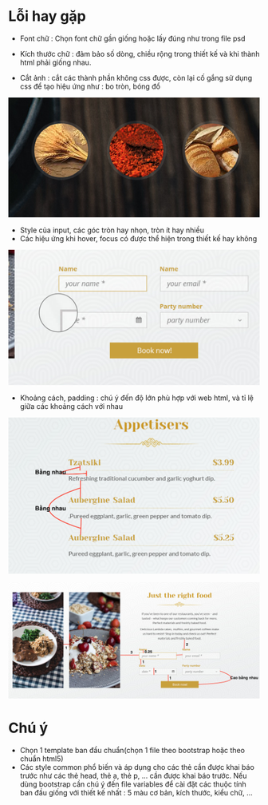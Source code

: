 # Lỗi hay gặp

- Font chữ : Chọn font chữ gần giống hoặc lấy đúng như trong file psd
- Kích thước chữ : đảm bảo số dòng, chiều rộng trong thiết kế và khi thành html phải giống nhau.

- Cắt ảnh : cắt các thành phần không css được, còn lại cố gắng sử dụng css để tạo hiệu ứng như : bo tròn, bóng đổ

![Circle, shadow](help/circle_shadow.png)

- Style của input, các góc tròn hay nhọn, tròn ít hay nhiều
- Các hiệu ứng khi hover, focus có được thể hiện trong thiết kế hay không

![Border, corner](help/border_corner_hover.png)

- Khoảng cách, padding : chú ý đến độ lớn phù hợp với web html, và tỉ lệ giữa các khoảng cách với nhau

![Distance](help/distance1.png)

![Distance](help/distance2.png)

# Chú ý

- Chọn 1 template ban đầu chuẩn(chọn 1 file theo bootstrap hoặc theo chuẩn html5)
- Các style common phổ biến và áp dụng cho các thẻ cần được khai báo trước như các thẻ head, thẻ a, thẻ p, ... cần được khai báo trước. Nếu dùng bootstrap cần chú ý đến file variables để cài đặt các thuộc tính ban đầu giống với thiết kế nhất : 5 màu cơ bản, kích thước, kiểu chữ, ...
